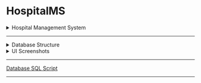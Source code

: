 # HospitalMS

<details>
  <summary>Hospital Management System</summary>
  <p>
   
    The Hospital Management System (HMS) Organized into clinics,
    Each Clinic has a name, working hours, floor number and doctors who manage the clinic.
    We keep track of medical stuff’s first and last name, age, gender,specialization, shifting time,
    year of employment and contact number. The Medical Stuff Includes (Doctors - Receptionist).
    
    Each Doctor writes a detailed Report for each Outpatient describing the Medicines the Patient took,
    the duration Patient spent and his conditional illness.
    Receptionist records the Appointment, Patient NID and description and assigns Patients to a Room.
    
    Each Room has a unique number, floor number, number of beds and taken beds.
    
    The HMS keeps track of Patient’s National ID number, full name,
    conditional illness, responsible Doctor, and the room he stayed at.
    
    For each Outpatient he must check for the Bill by giving the Receptionist the Report,
    Written by the Doctor and pay for that Bill which includes Bill number, Patient name,
    Medicine taken, in/out date and total treatment afford.
  
    The HMS also keeps track of the current available Medicine’s code number, name, quantity, and price.

  </p>
  </details>
  
***

<details>
  <summary>Database Structure</summary>
<p> 
  
  |           Structure                 |                     Screenshot                      | 
  | :---------------------------------: | :---------------------------------------:           |  
  |   ERD Diagram                       | ![](Screenshots/00.%20ERD%20&%20Schema/ERD.png)     |
  |   System Schema                     | ![](Screenshots/00.%20ERD%20&%20Schema/Schema.png)  |

 </p>
</details>

<details>
  <summary>UI Screenshots</summary>
<p>
  <details>
  <summary>Authentication</summary>
  <p>
    
  ![](Screenshots/0.%20Authentication/Login%20Form.png) 
  ![](Screenshots/0.%20Authentication/Register%20Form.png)

  </p>
  </details>

<details>
  <summary>Home</summary>
<p>
    
![](Screenshots/1.%20Home/DoctorHome.png)
![](Screenshots/1.%20Home/Receptionist%20Home.png)
![](Screenshots/1.%20Home/DoctorHome%20x2.png)

</p>
</details>

<details>
  <summary>Appointments</summary>
<p>
    
![](Screenshots/2.%20Appointments/AppointmentForm.png)

</p>
</details>

<details>
  <summary>Reports</summary>
<p>
    
![](Screenshots/3.%20Reports/ReportForm.png)
![](Screenshots/3.%20Reports/DisplayReports.png)
  
</p>
</details>

<details>
  <summary>Bills</summary>
<p>
    
![](Screenshots/6.%20Bills/AddBillForm.png)
![](Screenshots/6.%20Bills/DisplayBillsForm.png)

</p>
</details>

<details>
  <summary>Clinics</summary>
<p>
    
![](Screenshots/4.%20Clinics/ClinicForm.png)

</p>
</details>

<details>
  <summary>Rooms</summary>
<p>
    
![](Screenshots/5.%20Rooms/RoomForm.png)

</p>
</details>
  
<details>
  <summary>Pharmacy</summary>
<p>
    
![](Screenshots/7.%20Pharmacy/PharmacyForm.png)

</p>
</details>

<details>
  <summary>Medical Stuff Data</summary>
<p>
  
![](Screenshots/8.%20Stuff/UserDataForm.png)
  
</p>
</details>
  
  <details>
  <summary>Change Password</summary>
<p>
  
  ![](Screenshots/9.%20Password/ChangePasswordForm.png)
  
</p>
  </details>
  
  <details>
  <summary>Change Password</summary>
<p>
  
  ![](Screenshots/10.%20Patients/PatientsForm.png)
  
</p>
  </details>
  
</p>
</details>

***
[Database SQL Script](HospitalMS/Database/HMS_Database.sql)
***
